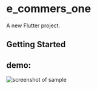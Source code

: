 # e_commers_one

A new Flutter project.

## Getting Started
## demo:

![screenshot of sample](https://github.com/Zifirut/e_commers_one/blob/master/ecommers%20.gif)


